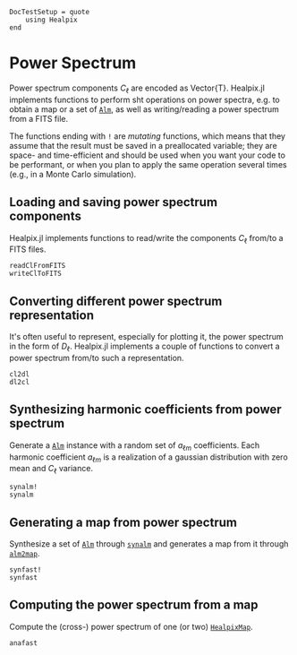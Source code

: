```@meta
DocTestSetup = quote
    using Healpix
end
```

# Power Spectrum
Power spectrum components $C_{\ell}$ are encoded as Vector{T}.
Healpix.jl implements functions to perform sht operations on power spectra,
e.g. to obtain a map or a set of [`Alm`](@ref), as well as writing/reading a
power spectrum from a FITS file.

The functions ending with `!` are *mutating* functions, which means that they
assume that the result must be saved in a preallocated variable; they are
space- and time-efficient and should be used when you want your code to be performant,
or when you plan to apply the same operation several times (e.g., in a Monte Carlo
simulation).

## Loading and saving power spectrum components
Healpix.jl implements functions to read/write the components $C_{\ell}$
from/to a FITS files.

```@docs
readClFromFITS
writeClToFITS
```

## Converting different power spectrum representation
It's often useful to represent, especially for plotting it, the power spectrum
in the form of $D_{\ell}$. Healpix.jl implements a couple of functions to convert
a power spectrum from/to such a representation.

```@docs
cl2dl
dl2cl
```

## Synthesizing harmonic coefficients from power spectrum
Generate a [`Alm`](@ref) instance with a random set of $a_{\ell m}$ coefficients.
Each harmonic coefficient $a_{\ell m}$ is a realization of a gaussian
distribution with zero mean and $C_{\ell}$ variance.

```@docs
synalm!
synalm
```

## Generating a map from power spectrum
Synthesize a set of [`Alm`](@ref) through [`synalm`](@ref) and generates a map
from it through [`alm2map`](@ref).

```@docs
synfast!
synfast
```

## Computing the power spectrum from a map
Compute the (cross-) power spectrum of one (or two) [`HealpixMap`](@ref).

```@docs
anafast
```
